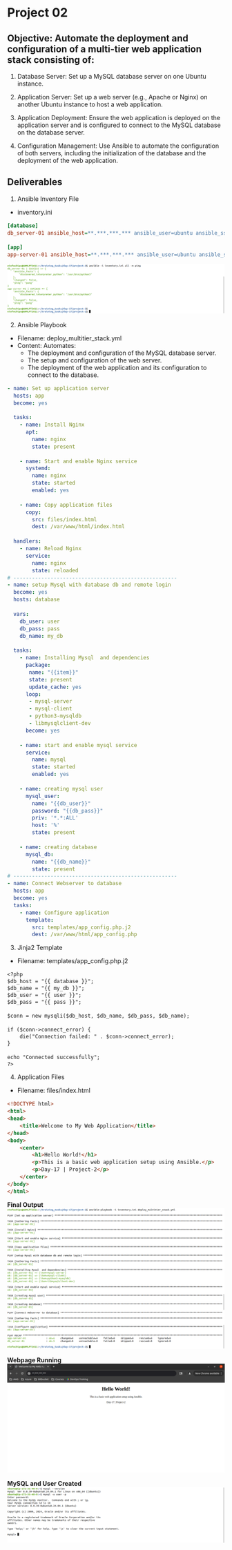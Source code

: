 # Project 02

## Objective: Automate the deployment and configuration of a multi-tier web application stack consisting of:

1. Database Server: Set up a MySQL database server on one Ubuntu instance.

2. Application Server: Set up a web server (e.g., Apache or Nginx) on another Ubuntu instance to host a web application.

3. Application Deployment: Ensure the web application is deployed on the application server and is configured to connect to the MySQL database on the database server.

4. Configuration Management: Use Ansible to automate the configuration of both servers, including the initialization of the database and the deployment of the web application.

## Deliverables

1. Ansible Inventory File
 - inventory.ini
 ```ini
[database]
db_server-01 ansible_host=**.***.***.*** ansible_user=ubuntu ansible_ssh_private_key_file=/home/einfochips/Downloads/ansible-worker.pem

[app]
app-server-01 ansible_host=**.***.***.*** ansible_user=ubuntu ansible_ssh_private_key_file=/home/einfochips/Downloads/harsh.pem
 ```

![alt text](<../img/Screenshot from 2024-08-01 16-11-04.png>)

2. Ansible Playbook
 - Filename: deploy_multitier_stack.yml
 - Content: Automates:
     - The deployment and configuration of the MySQL database server.
     - The setup and configuration of the web server.
     - The deployment of the web application and its configuration to connect to the database.

```yml
- name: Set up application server
  hosts: app
  become: yes

  tasks:
    - name: Install Nginx
      apt:
        name: nginx
        state: present

    - name: Start and enable Nginx service
      systemd:
        name: nginx
        state: started
        enabled: yes

    - name: Copy application files
      copy:
        src: files/index.html
        dest: /var/www/html/index.html

  handlers:
    - name: Reload Nginx
      service:
        name: nginx
        state: reloaded
# -----------------------------------------------------
- name: setup Mysql with database db and remote login
  become: yes
  hosts: database

  vars: 
    db_user: user
    db_pass: pass
    db_name: my_db
  
  tasks:
    - name: Installing Mysql  and dependencies
      package:
       name: "{{item}}"
       state: present
       update_cache: yes
      loop:
       - mysql-server
       - mysql-client 
       - python3-mysqldb
       - libmysqlclient-dev
      become: yes

    - name: start and enable mysql service
      service:
        name: mysql
        state: started
        enabled: yes

    - name: creating mysql user
      mysql_user:
        name: "{{db_user}}"
        password: "{{db_pass}}"
        priv: '*.*:ALL'
        host: '%'
        state: present

    - name: creating database
      mysql_db:
        name: "{{db_name}}"
        state: present
# -----------------------------------------------------
- name: Connect Webserver to database
  hosts: app
  become: yes
  tasks:
    - name: Configure application
      template:
        src: templates/app_config.php.j2
        dest: /var/www/html/app_config.php
```

3. Jinja2 Template
 - Filename: templates/app_config.php.j2

```j2
<?php
$db_host = "{{ database }}";
$db_name = "{{ my_db }}";
$db_user = "{{ user }}";
$db_pass = "{{ pass }}";

$conn = new mysqli($db_host, $db_name, $db_pass, $db_name);

if ($conn->connect_error) {
    die("Connection failed: " . $conn->connect_error);
}

echo "Connected successfully";
?>

```

4. Application Files
 - Filename: files/index.html

```html
<!DOCTYPE html>
<html>
<head>
    <title>Welcome to My Web Application</title>
</head>
<body>
    <center>
        <h1>Hello World!</h1>
        <p>This is a basic web application setup using Ansible.</p>
        <p>Day-17 | Project-2</p>
    </center>
</body>
</html>
```


**Final Output**
![alt text](<../img/Screenshot from 2024-08-01 16-45-12.png>)
![alt text](<../img/Screenshot from 2024-08-01 16-45-24.png>)

**Webpage Running**
![alt text](<../img/Screenshot from 2024-08-01 16-50-58.png>)

**MySQL and User Created**
![alt text](<../img/Screenshot from 2024-08-01 16-52-22.png>)
